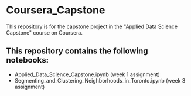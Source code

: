 # Coursera_Capstone
This repository is for the capstone project in the "Applied Data Science Capstone" course on Coursera.

## This repository contains the following notebooks:
- Applied_Data_Science_Capstone.ipynb (week 1 assignment)
- Segmenting_and_Clustering_Neighborhoods_in_Toronto.ipynb (week 3 assignment)
